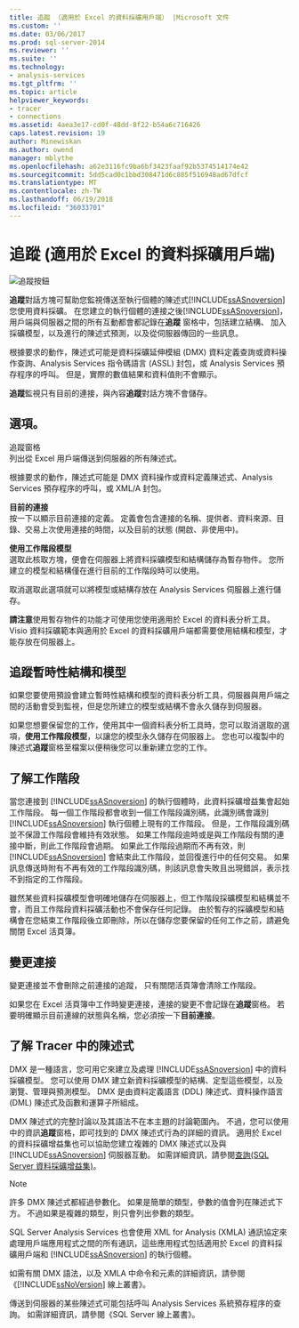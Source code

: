 ```yaml
---
title: 追蹤 （適用於 Excel 的資料採礦用戶端） |Microsoft 文件
ms.custom: ''
ms.date: 03/06/2017
ms.prod: sql-server-2014
ms.reviewer: ''
ms.suite: ''
ms.technology:
- analysis-services
ms.tgt_pltfrm: ''
ms.topic: article
helpviewer_keywords:
- tracer
- connections
ms.assetid: 4aea3e17-cd0f-48dd-8f22-b54a6c716426
caps.latest.revision: 19
author: Minewiskan
ms.author: owend
manager: mblythe
ms.openlocfilehash: a62e3116fc9ba6bf3423faaf92b5374514174e42
ms.sourcegitcommit: 5dd5cad0c1bbd308471d6c885f516948ad67dfcf
ms.translationtype: MT
ms.contentlocale: zh-TW
ms.lasthandoff: 06/19/2018
ms.locfileid: "36033701"
---
```

# <a name="trace-data-mining-client-for-excel"></a>追蹤 (適用於 Excel 的資料採礦用戶端)
  ![追蹤按鈕](media/misc-trace.gif "追蹤按鈕")  
  
 **追蹤**對話方塊可幫助您監視傳送至執行個體的陳述式[!INCLUDE[ssASnoversion](../includes/ssasnoversion-md.md)]您使用資料採礦。 在您建立的執行個體的連接之後[!INCLUDE[ssASnoversion](../includes/ssasnoversion-md.md)]，用戶端與伺服器之間的所有互動都會都記錄在**追蹤** 窗格中，包括建立結構、 加入採礦模型，以及進行的陳述式預測，以及從伺服器傳回的一些訊息。  
  
 根據要求的動作，陳述式可能是資料採礦延伸模組 (DMX) 資料定義查詢或資料操作查詢、Analysis Services 指令碼語言 (ASSL) 封包，或 Analysis Services 預存程序的呼叫。 但是，實際的數值結果和資料值則不會顯示。  
  
 **追蹤**監視只有目前的連接，與內容**追蹤**對話方塊不會儲存。  
  
## <a name="options"></a>選項。  
 追蹤窗格  
 列出從 Excel 用戶端傳送到伺服器的所有陳述式。  
  
 根據要求的動作，陳述式可能是 DMX 資料操作或資料定義陳述式、Analysis Services 預存程序的呼叫，或 XML/A 封包。  
  
 **目前的連接**  
 按一下以顯示目前連接的定義。 定義會包含連接的名稱、提供者、資料來源、目錄、交易上次使用連接的時間，以及目前的狀態 (開啟、非使用中)。  
  
 **使用工作階段模型**  
 選取此核取方塊，便會在伺服器上將資料採礦模型和結構儲存為暫存物件。 您所建立的模型和結構僅在進行目前的工作階段時可以使用。  
  
 取消選取此選項就可以將模型或結構存放在 Analysis Services 伺服器上進行儲存。  
  
 **請注意**使用暫存物件的功能才可使用您使用適用於 Excel 的資料表分析工具。 Visio 資料採礦範本與適用於 Excel 的資料採礦用戶端都需要使用結構和模型，才能存放在伺服器上。  
  
## <a name="tracing-temporary-structures-and-models"></a>追蹤暫時性結構和模型  
 如果您要使用預設會建立暫時性結構和模型的資料表分析工具，伺服器與用戶端之間的活動會受到監視，但是您所建立的模型或結構不會永久儲存到伺服器。  
  
 如果您想要保留您的工作，使用其中一個資料表分析工具時，您可以取消選取的選項，**使用工作階段模型**，以讓您的模型永久儲存在伺服器上。 您也可以複製中的陳述式**追蹤**窗格至檔案以便稍後您可以重新建立您的工作。  
  
## <a name="understanding-sessions"></a>了解工作階段  
 當您連接到 [!INCLUDE[ssASnoversion](../includes/ssasnoversion-md.md)] 的執行個體時，此資料採礦增益集會起始工作階段。 每一個工作階段都會收到一個工作階段識別碼，此識別碼會識別 [!INCLUDE[ssASnoversion](../includes/ssasnoversion-md.md)] 執行個體上現有的工作階段。 但是，工作階段識別碼並不保證工作階段會維持有效狀態。 如果工作階段逾時或是與工作階段有關的連接中斷，則此工作階段會過期。 如果此工作階段過期而不再有效，則 [!INCLUDE[ssASnoversion](../includes/ssasnoversion-md.md)] 會結束此工作階段，並回復進行中的任何交易。 如果訊息傳送時附有不再有效的工作階段識別碼，則該訊息會失敗且出現錯誤，表示找不到指定的工作階段。  
  
 雖然某些資料採礦模型會明確地儲存在伺服器上，但工作階段採礦模型和結構並不會，而且工作階段資料採礦活動也不會保存任何記錄。 由於暫存的採礦模型和結構會在您結束工作階段後立即刪除，所以在儲存您要保留的任何工作之前，請避免關閉 Excel 活頁簿。  
  
## <a name="changing-connections"></a>變更連接  
 變更連接並不會刪除之前連接的追蹤， 只有關閉活頁簿會清除工作階段。  
  
 如果您在 Excel 活頁簿中工作時變更連接，連接的變更不會記錄在**追蹤**窗格。 若要明確顯示目前連線的狀態與名稱，您必須按一下**目前連接**。  
  
## <a name="understanding-statements-in-the-tracer"></a>了解 Tracer 中的陳述式  
 DMX 是一種語言，您可用它來建立及處理 [!INCLUDE[ssASnoversion](../includes/ssasnoversion-md.md)] 中的資料採礦模型。 您可以使用 DMX 建立新資料採礦模型的結構、定型這些模型，以及瀏覽、管理與預測模型。 DMX 是由資料定義語言 (DDL) 陳述式、資料操作語言 (DML) 陳述式及函數和運算子所組成。  
  
 DMX 陳述式的完整討論以及其語法不在本主題的討論範圍內。 不過，您可以使用中的資訊**追蹤**窗格，即可找到的 DMX 陳述式行為的詳細的資訊。 適用於 Excel 的資料採礦增益集也可以協助您建立複雜的 DMX 陳述式以及與 [!INCLUDE[ssASnoversion](../includes/ssasnoversion-md.md)] 伺服器互動。 如需詳細資訊，請參閱[查詢&#40;SQL Server 資料採礦增益集&#41;](query-sql-server-data-mining-add-ins.md)。  
  
> [!NOTE]  
>  許多 DMX 陳述式都經過參數化。 如果是簡單的類型，參數的值會列在陳述式下方。 不過如果是複雜的類型，則只會列出參數的類型。  
  
 SQL Server Analysis Services 也會使用 XML for Analysis (XMLA) 通訊協定來處理用戶端應用程式之間的所有通訊，這些應用程式包括適用於 Excel 的資料採礦用戶端和 [!INCLUDE[ssASnoversion](../includes/ssasnoversion-md.md)] 的執行個體。  
  
 如需有關 DMX 語法，以及 XMLA 中命令和元素的詳細資訊，請參閱《[!INCLUDE[ssNoVersion](../includes/ssnoversion-md.md)] 線上叢書》。  
  
 傳送到伺服器的某些陳述式可能包括呼叫 Analysis Services 系統預存程序的查詢。 如需詳細資訊，請參閱《SQL Server 線上叢書》。  
  
  
